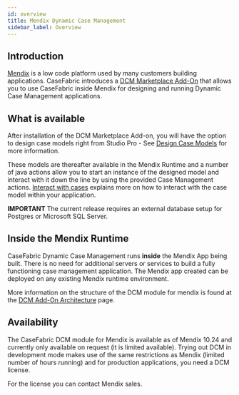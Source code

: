 ```yaml
---
id: overview
title: Mendix Dynamic Case Management
sidebar_label: Overview
---
```


## Introduction

[Mendix](https://mendix.com) is a low code platform used by many customers building applications.
CaseFabric introduces a [DCM Marketplace Add-On](https://marketplace.mendix.com/link/component/242816) that allows you to use CaseFabric 
inside Mendix for designing and running Dynamic Case Management applications. 

## What is available

After installation of the DCM Marketplace Add-on, you will have the option to design case models 
right from Studio Pro - See [Design Case Models](designmodels) for more information.

These models are thereafter available in the Mendix Runtime and a number of java actions allow you
to start an instance of the designed model and interact with it down the line by using the provided 
Case Management actions. [Interact with cases](usecases.md) explains more on how to interact with the case
model within your application.

**IMPORTANT** The current release requires an external database setup for Postgres or Microsoft SQL Server. 

## Inside the Mendix Runtime

CaseFabric Dynamic Case Management runs **inside** the Mendix App being built. 
There is no need for additional servers or services to build a fully functioning
case management application. The Mendix app created can be deployed on any existing 
Mendix runtime environment.

More information on the structure of the DCM module for mendix is found at the 
[DCM Add-On Architecture](architecture) page.

## Availability

The CaseFabric DCM module for Mendix is available as of Mendix 10.24 and currently only
available on request (it is limited available). Trying out DCM in development mode makes use
of the same restrictions as Mendix (limited number of hours running) and for production
applications, you need a DCM license. 

For the license you can contact Mendix sales. 
